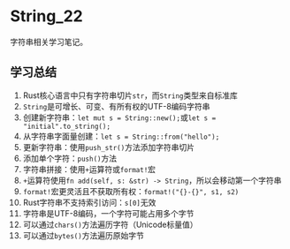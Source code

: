 # String_22

字符串相关学习笔记。

## 学习总结

1. Rust核心语言中只有字符串切片`str`，而`String`类型来自标准库
2. `String`是可增长、可变、有所有权的UTF-8编码字符串
3. 创建新字符串：`let mut s = String::new();`或`let s = "initial".to_string();`
4. 从字符串字面量创建：`let s = String::from("hello");`
5. 更新字符串：使用`push_str()`方法添加字符串切片
6. 添加单个字符：`push()`方法
7. 字符串拼接：使用`+`运算符或`format!`宏
8. `+`运算符使用`fn add(self, s: &str) -> String`，所以会移动第一个字符串
9. `format!`宏更灵活且不获取所有权：`format!("{}-{}", s1, s2)`
10. Rust字符串不支持索引访问：`s[0]`无效
11. 字符串是UTF-8编码，一个字符可能占用多个字节
12. 可以通过`chars()`方法遍历字符（Unicode标量值）
13. 可以通过`bytes()`方法遍历原始字节 